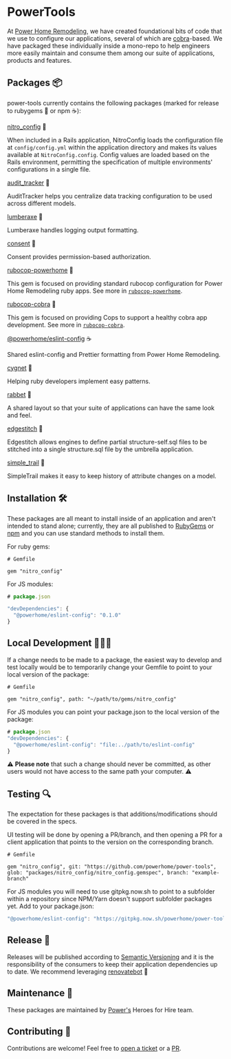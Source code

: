 # PowerTools

At [Power Home Remodeling](https://powerhrg.com/), we have created foundational bits of code that we use to configure our applications, several of which are [cobra](https://cbra.info/)-based. We have packaged these individually inside a mono-repo to help engineers more easily maintain and consume them among our suite of applications, products and features.

## Packages 📦

power-tools currently contains the following packages (marked for release to rubygems 💎 or npm ☕️):

[nitro_config](https://github.com/powerhome/power-tools/blob/main/packages/nitro_config/docs/README.md) 💎

When included in a Rails application, NitroConfig loads the configuration file at `config/config.yml` within the application directory and makes its values available at `NitroConfig.config`. Config values are loaded based on the Rails environment, permitting the specification of multiple environments' configurations in a single file.

[audit_tracker](https://github.com/powerhome/power-tools/blob/main/packages/audit_tracker/docs/README.md) 💎

AuditTracker helps you centralize data tracking configuration to be used across different models.

[lumberaxe](https://github.com/powerhome/power-tools/blob/main/packages/lumberaxe/docs/README.md) 💎

Lumberaxe handles logging output formatting.

[consent](https://github.com/powerhome/power-tools/blob/main/packages/consent/docs/README.md) 💎

Consent provides permission-based authorization.

[rubocop-powerhome](https://github.com/powerhome/power-tools/blob/main/packages/rubocop-powerhome/docs/README.md) 💎

This gem is focused on providing standard rubocop configuration for Power Home Remodeling ruby apps. See more in [`rubocop-powerhome`](../packages/rubocop-powerhome).

[rubocop-cobra](https://github.com/powerhome/power-tools/blob/main/packages/rubocop-cobra/docs/README.md) 💎

This gem is focused on providing Cops to support a healthy cobra app development. See more in [`rubocop-cobra`](../packages/rubocop-cobra).

[@powerhome/eslint-config](https://github.com/powerhome/power-tools/blob/main/packages/eslint-config/docs/README.md) ☕️

Shared eslint-config and Prettier formatting from Power Home Remodeling.

[cygnet](https://github.com/powerhome/power-tools/blob/main/packages/cygnet/docs/README.md) 💎

Helping ruby developers implement easy patterns.

[rabbet](https://github.com/powerhome/power-tools/blob/main/packages/rabbet/docs/README.md) 💎

A shared layout so that your suite of applications can have the same look and feel.

[edgestitch](https://github.com/powerhome/power-tools/blob/main/packages/edgestitch/docs/README.md) 💎

Edgestitch allows engines to define partial structure-self.sql files to be stitched into a single structure.sql file by the umbrella application.

[simple_trail](https://github.com/powerhome/power-tools/blob/main/packages/simple_trail/docs/README.md) 💎

SimpleTrail makes it easy to keep history of attribute changes on a model.

## Installation 🛠

These packages are all meant to install inside of an application and aren't intended to stand alone; currently, they are all published to [RubyGems](https://rubygems.org/) or [npm](https://www.npmjs.com/) and you can use standard methods to install them.

For ruby gems:
```ruby=
# Gemfile

gem "nitro_config"
```

For JS modules:
```js
# package.json

"devDependencies": {
  "@powerhome/eslint-config": "0.1.0"
}
```

## Local Development 👩🏽‍💻

If a change needs to be made to a package, the easiest way to develop and test locally would be to temporarily change your Gemfile to point to your local version of the package:

```ruby=
# Gemfile

gem "nitro_config", path: "~/path/to/gems/nitro_config"
```

For JS modules you can point your package.json to the local version of the package:
```js
# package.json
"devDependencies": {
  "@powerhome/eslint-config": "file:../path/to/eslint-config"
}
```

⚠️ <b>Please note</b> that such a change should never be committed, as other users would not have access to the same path your computer. ⚠️

## Testing 🔍

The expectation for these packages is that additions/modifications should be covered in the specs.

UI testing will be done by opening a PR/branch, and then opening a PR for a client application that points to the version on the corresponding branch.

```ruby=
# Gemfile

gem "nitro_config", git: "https://github.com/powerhome/power-tools", glob: "packages/nitro_config/nitro_config.gemspec", branch: "example-branch"
```

For JS modules you will need to use gitpkg.now.sh to point to a subfolder within a repository since NPM/Yarn doesn't support subfolder packages yet. Add to your package.json:
```js
"@powerhome/eslint-config": "https://gitpkg.now.sh/powerhome/power-tools/packages/eslint-config?<branch-name>",
```


## Release 🚀

Releases will be published according to [Semantic Versioning](https://semver.org/) and it is the responsibility of the consumers to keep their application dependencies up to date. We recommend leveraging [renovatebot](https://github.com/renovatebot/renovate) 🤖

## Maintenance 🚧

These packages are maintained by [Power's](https://github.com/powerhome) Heroes for Hire team.

## Contributing 💙

Contributions are welcome! Feel free to [open a ticket](https://github.com/powerhome/power-tools/issues/new) or a [PR](https://github.com/powerhome/power-tools/pulls).

